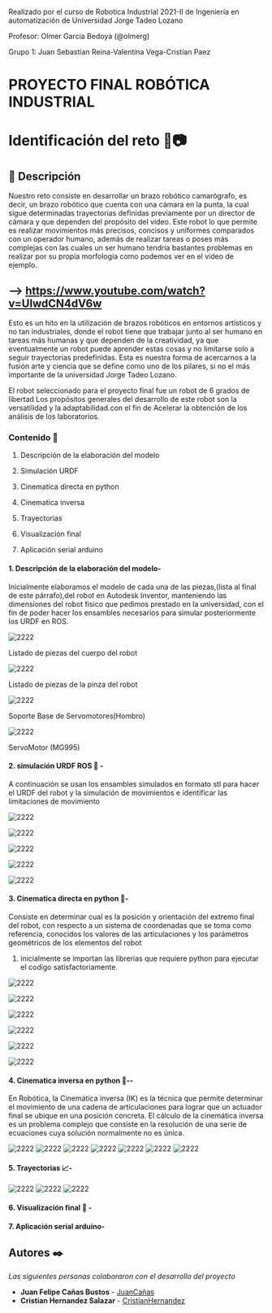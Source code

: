 Realizado por el curso de Robotica Industrial 2021-II de Ingeniería en automatización de Universidad Jorge Tadeo Lozano

Profesor: Olmer Garcia Bedoya (@olmerg)

Grupo 1: Juan Sebastian Reina-Valentina Vega-Cristian Paez

# PROYECTO FINAL ROBÓTICA INDUSTRIAL 

# Identificación del reto 🦾📷

## 📃 Descripción
Nuestro reto consiste en desarrollar un brazo robótico camarógrafo, es decir, un brazo robótico 
que cuenta con una cámara en la punta, la cual sigue determinadas trayectorias definidas previamente 
por un director de cámara y que dependen del propósito del video. Este robot lo que permite es realizar 
movimientos más precisos, concisos y uniformes comparados con un operador humano, además de realizar
tareas o poses más complejas con las cuales un ser humano tendría bastantes problemas en realizar por su 
propia morfología como podemos ver en el video de ejemplo.
## --> https://www.youtube.com/watch?v=UIwdCN4dV6w 
Esto es un hito en la utilización de brazos robóticos en entornos artísticos y no tan industriales, 
donde el robot tiene que trabajar junto al ser humano en tareas más humanas y que dependen de la creatividad, 
ya que eventualmente un robot puede aprender estas cosas y no limitarse solo a seguir trayectorias predefinidas. 
Esta es nuestra forma de acercarnos a la fusión arte y ciencia que se define como uno de los pilares, si no 
el más importante de la universidad Jorge Tadeo Lozano.


El robot seleccionado para el proyecto final fue un robot de 6 grados de libertad Los propósitos generales del 
desarrollo de este robot son la versatilidad y la adaptabilidad.con el fin de Acelerar la obtención de los 
análisis de los laboratorios.

### Contenido 📑

1. Descripción de la elaboración del modelo

1. Simulación URDF


1. Cinematica directa en python


1. Cinematica inversa


1. Trayectorias


1. Visualización final


1. Aplicación serial arduino



#### 1. Descripción de la elaboración del modelo-

Inicialmente elaboramos el modelo de cada una de las piezas,(lista al final de este párrafo),del robot en Autodesk 
Inventor, manteniendo las dimensiones del robot fisico que pedimos prestado en la universidad, con el fin de poder 
hacer los ensambles necesarios para simular posteriormente los URDF en ROS.  


![2222](https://github.com/JuanSebastianReina/ImagenesProyectoRob/blob/main/Listado%20Piezas%20del%20Cuerpo.PNG)

Listado de piezas del cuerpo del robot

![2222](https://github.com/JuanSebastianReina/ImagenesProyectoRob/blob/main/Listado%20Piezas%20de%20la%20Pinza.PNG)

Listado de piezas de la pinza del robot

![2222](https://github.com/JuanSebastianReina/ImagenesProyectoRob/blob/main/CapturaPiezaCuerpoRobot1.PNG)

Soporte Base de Servomotores(Hombro)

![2222](https://github.com/JuanSebastianReina/ImagenesProyectoRob/blob/main/CapturaPiezaCuerpoRobot2.PNG)

ServoMotor (MG995)

#### 2. simulación URDF ROS 🐢 -

A continuación se usan los ensambles simulados en formato stl para hacer el URDF del robot y la simulación de movimientos e identificar las limitaciones de movimiento


![2222](https://github.com/cristianchernandezs/Parcial_2_robotica/blob/main/imagenes%20github/imagenes/WhatsApp%20Image%202021-11-04%20at%205.22.31%20PM.jpeg)

![2222](https://github.com/cristianchernandezs/Parcial_2_robotica/blob/main/imagenes%20github/imagenes/WhatsApp%20Image%202021-11-04%20at%205.22.05%20PM.jpeg)

![2222](https://github.com/cristianchernandezs/Parcial_2_robotica/blob/main/imagenes%20github/imagenes/WhatsApp%20Image%202021-11-04%20at%205.23.50%20PM.jpeg)

![2222](https://github.com/cristianchernandezs/Parcial_2_robotica/blob/main/imagenes%20github/imagenes/WhatsApp%20Image%202021-11-04%20at%205.20.53%20PM.jpeg)

![2222](https://github.com/cristianchernandezs/Parcial_2_robotica/blob/main/imagenes%20github/imagenes/WhatsApp%20Image%202021-11-04%20at%205.21.16%20PM.jpeg)


#### 3. Cinematica directa en python 🐍-

Consiste en determinar cual es la posición y orientación del extremo final del robot, con respecto a un sistema de coordenadas que se toma como referencia, conocidos los valores de las articulaciones y los parámetros geométricos de los elementos del robot

1.  inicialmente se importan las librerias que requiere python para ejecutar el codigo satisfactoriamente.

![2222](https://github.com/cristianchernandezs/Parcial_2_robotica/blob/main/imagenes%20github/imagenes/cinematica%20directa/Captura%20de%20pantalla%202021-11-06%20001356.png)


![2222](https://github.com/cristianchernandezs/Parcial_2_robotica/blob/main/imagenes%20github/imagenes/cinematica%20directa/Captura%20de%20pantalla%202021-11-06%20001556.png)


![2222](https://github.com/cristianchernandezs/Parcial_2_robotica/blob/main/imagenes%20github/imagenes/cinematica%20directa/Captura%20de%20pantalla%202021-11-06%20001647.png)


![2222](https://github.com/cristianchernandezs/Parcial_2_robotica/blob/main/imagenes%20github/imagenes/cinematica%20directa/Captura%20de%20pantalla%202021-11-06%20001741.png)


![2222](https://github.com/cristianchernandezs/Parcial_2_robotica/blob/main/imagenes%20github/imagenes/cinematica%20directa/Captura%20de%20pantalla%202021-11-06%20001831.png)


![2222](https://github.com/cristianchernandezs/Parcial_2_robotica/blob/main/imagenes%20github/imagenes/cinematica%20directa/Captura%20de%20pantalla%202021-11-06%20001948.png)


#### 4. Cinematica inversa en python 🐍--

En Robótica, la Cinemática inversa (IK) es la técnica que permite determinar el movimiento de una cadena de articulaciones para lograr que un actuador final se ubique en una posición concreta. El cálculo de la cinemática inversa es un problema complejo que consiste en la resolución de una serie de ecuaciones cuya solución normalmente no es única.


![2222](https://github.com/cristianchernandezs/Parcial_2_robotica/blob/main/imagenes%20github/imagenes/cinematica%20inversa/Captura%20de%20pantalla%202021-11-06%20232157.png)
![2222](https://github.com/cristianchernandezs/Parcial_2_robotica/blob/main/imagenes%20github/imagenes/cinematica%20inversa/Captura%20de%20pantalla%202021-11-06%20232229.png)
![2222](https://github.com/cristianchernandezs/Parcial_2_robotica/blob/main/imagenes%20github/imagenes/cinematica%20inversa/Captura%20de%20pantalla%202021-11-06%20232314.png)
![2222](https://github.com/cristianchernandezs/Parcial_2_robotica/blob/main/imagenes%20github/imagenes/cinematica%20inversa/Captura%20de%20pantalla%202021-11-06%20232340.png)
![2222](https://github.com/cristianchernandezs/Parcial_2_robotica/blob/main/imagenes%20github/imagenes/cinematica%20inversa/Captura%20de%20pantalla%202021-11-06%20232454.png)
![2222](https://github.com/cristianchernandezs/Parcial_2_robotica/blob/main/imagenes%20github/imagenes/cinematica%20inversa/Captura%20de%20pantalla%202021-11-06%20232528.png)
![2222](https://github.com/cristianchernandezs/Parcial_2_robotica/blob/main/imagenes%20github/imagenes/cinematica%20inversa/Captura%20de%20pantalla%202021-11-06%20232556.png)


#### 5. Trayectorias 📈-

![2222](https://github.com/cristianchernandezs/Parcial_2_robotica/blob/main/imagenes%20github/imagenes/trayectorias/Captura%20de%20pantalla%202021-11-06%20233159.png)
![2222](https://github.com/cristianchernandezs/Parcial_2_robotica/blob/main/imagenes%20github/imagenes/trayectorias/Captura%20de%20pantalla%202021-11-06%20233332.png)
![2222](https://github.com/cristianchernandezs/Parcial_2_robotica/blob/main/imagenes%20github/imagenes/trayectorias/Captura%20de%20pantalla%202021-11-06%20233404.png)

#### 6. Visualización final  🏁 -

#### 7. Aplicación serial arduino-



## Autores ✒️


_Las siguientes personas colaboraron con el desarrollo del proyecto_

* **Juan Felipe Cañas Bustos** - [JuanCañas](https://github.com/jcscorpion)
* **Cristian Hernandez Salazar** - [CristianHernandez](https://github.com/cristianchernandezs)